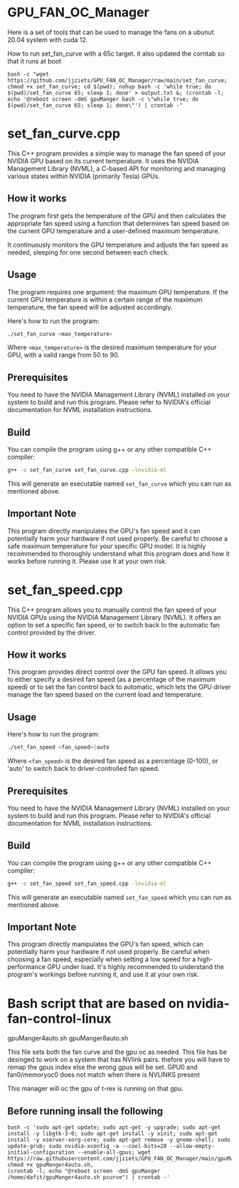 # GPU_FAN_OC_Manager
Here is a set of tools that can be used to manage the fans on a ubunut 20.04 system with cuda 12.

How to run  set_fan_curve with a 65c target. it also updated the corntab so that it runs at boot
```
bash -c "wget https://github.com/jjziets/GPU_FAN_OC_Manager/raw/main/set_fan_curve; chmod +x set_fan_curve; cd $(pwd); nohup bash -c 'while true; do $(pwd)/set_fan_curve 65; sleep 1; done' > output.txt &; (crontab -l; echo '@reboot screen -dmS gpuManger bash -c \"while true; do $(pwd)/set_fan_curve 65; sleep 1; done\"') | crontab -"

```



# set_fan_curve.cpp

This C++ program provides a simple way to manage the fan speed of your NVIDIA GPU based on its current temperature. It uses the NVIDIA Management Library (NVML), a C-based API for monitoring and managing various states within NVIDIA (primarily Tesla) GPUs.

## How it works

The program first gets the temperature of the GPU and then calculates the appropriate fan speed using a function that determines fan speed based on the current GPU temperature and a user-defined maximum temperature.

It continuously monitors the GPU temperature and adjusts the fan speed as needed, sleeping for one second between each check.

## Usage

The program requires one argument: the maximum GPU temperature. If the current GPU temperature is within a certain range of the maximum temperature, the fan speed will be adjusted accordingly.

Here's how to run the program:

```bash
./set_fan_curve <max_temperature>
```

Where `<max_temperature>` is the desired maximum temperature for your GPU, with a valid range from 50 to 90.

## Prerequisites

You need to have the NVIDIA Management Library (NVML) installed on your system to build and run this program. Please refer to NVIDIA's official documentation for NVML installation instructions.

## Build

You can compile the program using g++ or any other compatible C++ compiler:

```bash
g++ -o set_fan_curve set_fan_curve.cpp -lnvidia-ml
```

This will generate an executable named `set_fan_curve` which you can run as mentioned above.

## Important Note

This program directly manipulates the GPU's fan speed and it can potentially harm your hardware if not used properly. Be careful to choose a safe maximum temperature for your specific GPU model. It is highly recommended to thoroughly understand what this program does and how it works before running it. Please use it at your own risk.

# set_fan_speed.cpp

This C++ program allows you to manually control the fan speed of your NVIDIA GPUs using the NVIDIA Management Library (NVML). It offers an option to set a specific fan speed, or to switch back to the automatic fan control provided by the driver.

## How it works

This program provides direct control over the GPU fan speed. It allows you to either specify a desired fan speed (as a percentage of the maximum speed) or to set the fan control back to automatic, which lets the GPU driver manage the fan speed based on the current load and temperature.

## Usage

Here's how to run the program:

```bash
./set_fan_speed <fan_speed>|auto
```

Where `<fan_speed>` is the desired fan speed as a percentage (0-100), or 'auto' to switch back to driver-controlled fan speed.

## Prerequisites

You need to have the NVIDIA Management Library (NVML) installed on your system to build and run this program. Please refer to NVIDIA's official documentation for NVML installation instructions.

## Build

You can compile the program using g++ or any other compatible C++ compiler:

```bash
g++ -o set_fan_speed set_fan_speed.cpp -lnvidia-ml
```

This will generate an executable named `set_fan_speed` which you can run as mentioned above.

## Important Note

This program directly manipulates the GPU's fan speed, which can potentially harm your hardware if not used properly. Be careful when choosing a fan speed, especially when setting a low speed for a high-performance GPU under load. It's highly recommended to understand the program's workings before running it, and use it at your own risk.


# Bash script that are based on nvidia-fan-control-linux
gpuManger4auto.sh
gpuManger8auto.sh

This file sets both the fan curve and the gpu oc as needed.
This file has be desinged to work on a system that has NVlink pairs. thefore you will have to remap the gpus index else the wrong gpus will be set. GPU0 and fan0/memoryoc0 does not match when there is NVLINKS present

This manager will oc the gpu of t-rex is running on that gpu.

## Before running insall the following 
``` 
bash -c 'sudo apt-get update; sudo apt-get -y upgrade; sudo apt-get install -y libgtk-3-0; sudo apt-get install -y xinit; sudo apt-get install -y xserver-xorg-core; sudo apt-get remove -y gnome-shell; sudo update-grub; sudo nvidia-xconfig -a --cool-bits=28 --allow-empty-initial-configuration --enable-all-gpus; wget https://raw.githubusercontent.com/jjziets/GPU_FAN_OC_Manager/main/gpuManger4auto.sh, chmod +x gpuManger4auto.sh, 
(crontab -l; echo "@reboot screen -dmS gpuManger /home/dafit/gpuManger4auto.sh pcurve") | crontab -'

```
